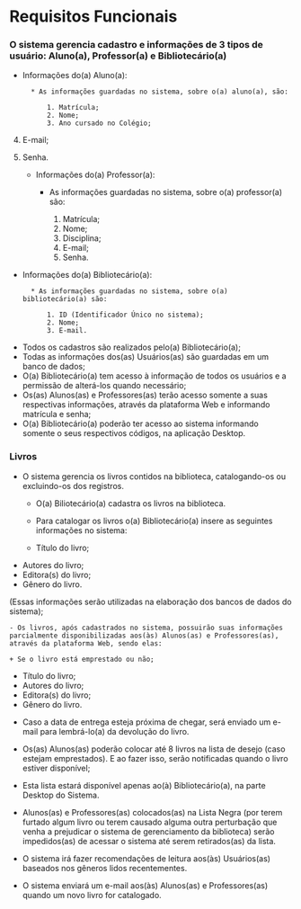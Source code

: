 # Requisitos Funcionais

### O sistema gerencia cadastro e informações de 3 tipos de usuário: Aluno(a), Professor(a) e Bibliotecário(a)
	
+ Informações do(a) Aluno(a):

		* As informações guardadas no sistema, sobre o(a) aluno(a), são: 

			1. Matrícula;
			2. Nome;
			3. Ano cursado no Colégio;
4. E-mail;
5. Senha.
	
	+ Informações do(a) Professor(a):

		* As informações guardadas no sistema, sobre o(a) professor(a) são:

			1. Matrícula;
			2. Nome;
			3. Disciplina;
			4. E-mail;
			5. Senha.

+ Informações do(a) Bibliotecário(a):
	
		* As informações guardadas no sistema, sobre o(a) bibliotecário(a) são:

			1. ID (Identificador Único no sistema);
			2. Nome;
			3. E-mail.

- Todos os cadastros são realizados pelo(a) Bibliotecário(a);
- Todas as informações dos(as) Usuários(as) são guardadas em um banco de dados;
- O(a) Bibliotecário(a) tem acesso à informação de todos os usuários e a permissão de alterá-los quando necessário;
- Os(as) Alunos(as) e Professores(as) terão acesso somente a suas respectivas informações, através da plataforma Web e informando matrícula e senha;
- O(a) Bibliotecário(a) poderão ter acesso ao sistema informando somente o seus  respectivos códigos, na aplicação Desktop.





### Livros

- O sistema gerencia os livros contidos na biblioteca, catalogando-os ou excluindo-os dos registros. 

	+ O(a) Biliotecário(a) cadastra os livros na biblioteca.

	+ Para catalogar os livros o(a) Bibliotecário(a) insere as seguintes informações no sistema:  

	+ Título do livro;
+ Autores do livro;
+ Editora(s) do livro;
+ Gênero do livro.

(Essas informações serão utilizadas na elaboração dos bancos de dados do sistema);


	- Os livros, após cadastrados no sistema, possuirão suas informações parcialmente disponibilizadas aos(às) Alunos(as) e Professores(as), através da plataforma Web, sendo elas:

	+ Se o livro está emprestado ou não;
+ Título do livro;
+ Autores do livro;
+ Editora(s) do livro;
+ Gênero do livro.

- Caso a data de entrega esteja próxima de chegar, será enviado um e-mail para lembrá-lo(a) da devolução do livro.

- Os(as) Alunos(as) poderão colocar até 8 livros na lista de desejo (caso estejam emprestados). E ao fazer isso, serão notificadas quando o livro estiver disponível;

* Esta lista estará disponível apenas ao(à) Bibliotecário(a), na parte Desktop do Sistema.

- Alunos(as) e Professores(as) colocados(as) na Lista Negra (por terem furtado algum livro ou terem causado alguma outra perturbação que venha a prejudicar o sistema de gerenciamento da biblioteca) serão impedidos(as) de acessar o sistema até serem retirados(as) da lista.

- O sistema irá fazer recomendações de leitura aos(às) Usuários(as) baseados nos gêneros lidos recentementes.

- O sistema enviará um e-mail aos(às) Alunos(as) e Professores(as) quando um novo livro for catalogado.